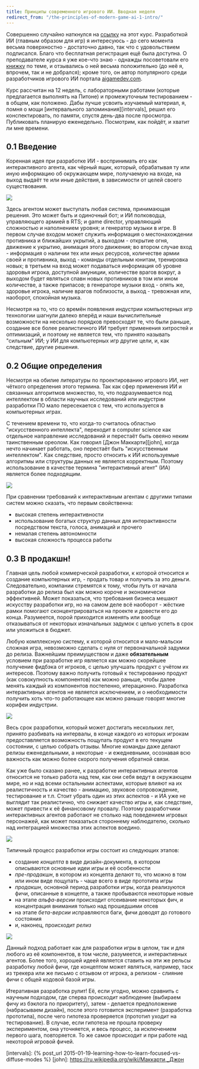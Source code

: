 ```yaml
---
title: Принципы современного игрового ИИ. Вводная неделя
redirect_from: "/the-principles-of-modern-game-ai-1-intro/"
---
```


Совершенно случайно наткнулся на [ссылку][course]  на этот курс. Разработкой ИИ
(главным образом для игр) я интересуюсь - до сего момента весьма поверхностно -
достаточно  давно, так  что с  удовольствием подписался.  Благо что  бесплатная
регистрация  ещё была  доступна. О  преподавателе курса  я уже  кое-что знаю  -
однажды  посоветовали его  [книжку][book] по  теме, и  отзывались о  ней весьма
положительно  (до неё  я, впрочем,  так и  не добрался);  кроме того,  он автор
популярного среди разработчиков игрового ИИ портала [aigamedev.com][aigamedev].

Курс рассчитан  на 12  недель, с  лабораторными работами  (которые предлагается
выполнять на  Питоне) и  промежуточным тестированием -  в общем,  как положено.
Дабы  лучше  усвоить  изучаемый  материал,   я,  помня  о  мощи  [интервального
запоминания][intervals], решил его конспектировать,  по памяти, спустя день-два
после  просмотра. Публиковать  планирую еженедельно.  Посмотрим, как  пойдёт, и
хватит ли мне времени.


## 0.1 Введение

Коренная идея при  разработке ИИ - воспринимать его  как интерактивного агента,
как  чёрный ящик,  который, обрабатывая  ту или  иную информацию  об окружающем
мире, получаемую на входе, на выход  выдаёт те или иные действия, в зависимости
от целей своего существования.

![](/images/the-principles-of-modern-game-ai/0/1-agent.jpg)

Здесь агентом  может выступать  любая система,  принимающая решения.  Это может
быть  и одиночный  бот; и  ИИ  полководца, управляющего  армией в  RTS; и  game
director, управляющий  сложностью и  наполнением уровня;  и генератор  музыки в
игре.  В  первом  случае  входом может  служить  информация  о  местонахождении
противника и ближайших укрытий, а выходом  - открытие огня, движение к укрытию,
анимация этого движения;  во втором случае вход - информация  о наличии тех или
иных ресурсов, количестве  армии своей и противника, выход  - команды отдельным
юнитам,  тренировка новых;  в третьем  на вход  может подаваться  информация об
уровне здоровья игрока, доступной амуниции, количестве врагов вокруг, а выходом
будет  являться спавн  новых противников  в том  или ином  количестве, а  также
припасов; в генераторе музыки вход -  опять же, здоровье игрока, наличие врагов
поблизости, а выход - тревожная или, наоборот, спокойная музыка.

Несмотря на то,  что со времён появления индустрии  компьютерных игр технологии
шагнули далеко вперёд  и наши вычислительные возможности  на несколько порядков
превосходят те,  что были раньше,  создание все более реалистичного  ИИ требует
применения  хитростей и  оптимизаций, и  поэтому не  является тем,  что принято
называть "сильным" ИИ; у ИИ для компьютерных игр другие цели, и, как следствие,
другие решения.

## 0.2 Общие определения

Несмотря  на  обилие литературы  по  проектированию  игрового ИИ,  нет  чёткого
определения этого  термина. Так как  сфер применения ИИ и  связанных алгоритмов
множество,  то,   что  подразумевается   под  интеллектом  в   области  научных
исследований  или  индустрии  разработки  ПО   мало  пересекается  с  тем,  что
используется в компьютерных играх.

С  течением  времени  то,   что  когда-то  считалось  областью  "искусственного
интеллекта",   переходит  в   computer   science   как  отдельное   направление
исследований и  перестаёт быть овеяно  неким таинственным ореолом.  Как говорил
[Джон  Маккарти][john],  когда  нечто  начинает работать,  оно  перестаёт  быть
"искусственным интеллектом".  Как следствие, просто относить  к ИИ используемые
алгоритмы или структуры данных не  является корректным. Поэтому использование в
качестве термина "интерактивный агент" (ИА) является более подходящим.

![](/images/the-principles-of-modern-game-ai/0/2-shifting.jpg)

При сравнении требований к интерактивным  агентам с другими типами систем можно
сказать, что первым свойственна:

- высокая степень интерактивности
- использование богатых структур данных для интерактивности посредством текста,
голоса, анимаций и прочего
- немалая степень автономности
- высокая сложность процесса работы

## 0.3 В продакшн!

Главная  цель любой  коммерческой разработки,  к которой  относится и  создание
компьютерных  игр, -  продать товар  и получить  за это  деньги. Следовательно,
компании стремятся  к тому, чтобы путь  от начала разработки до  релиза был как
можно  короче  и экономически  эффективней.  Может  показаться, что  требования
бизнеса  мешают искусству  разработки  игр, но  на самом  деле  всё наоборот  -
жёсткие рамки  помогают сконцентрироваться на  проекте и довести его  до конца.
Разумеется,  порой приходится  изменять  или вообще  отказываться от  некоторых
изначальных задумок с целью успеть в срок или уложиться в бюджет.

Любую комплексную  систему, к  которой относится  и мало-мальски  сложная игра,
невозможно  сделать  с нуля  от  первоначальной  задумки до  релиза.  Важнейшим
преимуществом и даже **обязательным** условием  при разработке игр является как
можно  скорейшее получение  фидбэка  от  игроков, с  целью  улучшать продукт  с
учётом  их интересов.  Поэтому важно  получить готовый  к тестированию  продукт
(как  совокупность компонентов)  как можно  раньше, чтобы  далее менять  каждый
из  компонентов постепенно,  итерационно. Разработка  интерактивных агентов  не
является исключением,  и о  необходимости получить  хоть что-то  работающее как
можно раньше говорят многие корифеи индустрии.

![](/images/the-principles-of-modern-game-ai/0/3-releases.jpg)

Весь срок разработки, который может достигать нескольких лет, принято разбивать
на интервалы,  в конце каждого  из которых игрокам  предоставляется возможность
пощупать  продукт в  его  текущем  состоянии, с  целью  собрать отзывы.  Многие
команды  даже  делают  релизы  еженедельными,  а  некоторые  -  и  ежедневными,
осознавая всю важность как можно более скорого получения обратной связи.

Как уже  было сказано  ранее, к разработке  интерактивных агентов  относится не
только работа  над тем, как они  себя ведут в  окружающем мире, но и  над всеми
остальными  аспектами,  которые  влияют  на  их  реалистичность  и  качество  -
анимацию, звуковое сопровождение, тестирование и т.п. Стоит убрать один из этих
аспектов - и ИА  уже не выглядит так реалистично, что  снижает качество игры и,
как следствие,  может привести к  её финансовому провалу.  Поэтому разработчики
интерактивных агентов  работают не  столько над поведением  игровых персонажей,
как может показаться стороннему  наблюдателю, сколько над интеграцией множества
этих аспектов воедино.

![](/images/the-principles-of-modern-game-ai/0/4-aspects.jpg)

Типичный процесс разработки игры состоит из следующих этапов:

- создание *концепта*  в виде дизайн-документа, в  котором описываются основные
идеи игры и её особенности
- *пре-продакшн*,  в котором из  концепта делают то, что  можно в том  или ином
виде пощупать - чаще всего в виде прототипа игры
-  *продакшн*,  основной  период   разработки  игры,  когда  реализуются  фичи,
описанные в концепте, а также пробываются некоторые новые
- на этапе  *альфа-версии* происходит отсеивание некоторых  фич, и концентрация
внимания только над прошедшими отсев
- на этапе *бета-версии* исправляются баги, фичи доводят до готового состояния
- и, наконец, происходит *релиз*

![](/images/the-principles-of-modern-game-ai/0/5-development-steps.jpg)

Данный подход работает как для разработки игры  в целом, так и для любого из её
компонентов,  в том  числе, разумеется,  и интерактивных  агентов. Более  того,
хорошей идеей  является ставить  на эти  же рельсы  разработку любой  фичи, где
концептом может являться, например, таск из  трекера или же письмо с отзывом от
игрока, а релизом - слияние фичи с общей кодовой базой игры.

Итеративная  разработка  рулит!  Её,  если угодно,  можно  сравнить  с  научным
подходом,  где  сперва  происходит  наблюдение (выбираем  фичу  из  бэклога  по
приоритету), затем  - делается предположение (набрасываем  дизайн), после этого
готовится эксперимент  (разработка прототипа), после чего  гипотеза проверяется
(прототип уходит на  тестирование). В случае, если гипотеза  не прошла проверку
экспериментом, она  уточняется, и  весь процесс,  за исключением  первого шага,
повторяется. То же самое происходит и при работе над некоторой игровой фичей.



[course]: http://courses.nucl.ai/courses/pmgai/
[book]: http://www.ozon.ru/context/detail/id/3384783/
[aigamedev]: http://aigamedev.com
[intervals]: {% post_url 2015-01-19-learning-how-to-learn-focused-vs-diffuse-modes %}
[john]: https://ru.wikipedia.org/wiki/Маккарти,_Джон
